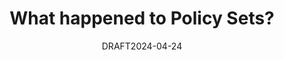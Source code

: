 ---
title: "What happened to Policy Sets?"
date: DRAFT2024-04-24
categories:
  - Microsoft Intune
tags:
  - Policy Sets
  - Device Filters
---